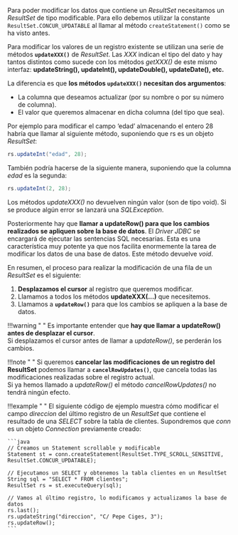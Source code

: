 Para poder modificar los datos que contiene un *ResultSet* necesitamos un *ResultSet* de tipo modificable. Para ello debemos utilizar la constante `ResultSet.CONCUR_UPDATABLE` al llamar al método `createStatement()` como se ha visto antes.

Para modificar los valores de un registro existente se utilizan una serie de métodos **`updateXXX()`** de *ResultSet*. Las *XXX* indican el tipo del dato y hay tantos distintos como sucede con los métodos *getXXX()* de este mismo interfaz: **updateString(), updateInt(), updateDouble(), updateDate(), etc.**


La diferencia es que **los métodos `updateXXX()` necesitan dos argumentos**:

- La columna que deseamos actualizar (por su nombre o por su número de columna).
- El valor que queremos almacenar en dicha columna (del tipo que sea).

Por ejemplo para modificar el campo ‘edad’ almacenando el entero 28 habría que llamar al siguiente método, suponiendo que rs es un objeto *ResultSet*:

```java
rs.updateInt("edad", 28);
```

También podría hacerse de la siguiente manera, suponiendo que la columna *edad* es la segunda:

```java
rs.updateInt(2, 28);
```

Los métodos *updateXXX()* no devuelven ningún valor (son de tipo void). Si se produce algún error se lanzará una *SQLException*.


Posteriormente hay que **llamar a updateRow() para que los cambios realizados se apliquen sobre la base de datos**. El *Driver JDBC* se encargará de ejecutar las sentencias SQL necesarias. Esta es una característica muy potente ya que nos facilita enormemente la tarea de modificar los datos de una base de datos. Este método devuelve *void*.


En resumen, el proceso para realizar la modificación de una fila de un *ResultSet* es el siguiente:

1. **Desplazamos el cursor** al registro que queremos modificar.
2. Llamamos a todos los métodos **updateXXX(...)** que necesitemos.
3. Llamamos a **`updateRow()`** para que los cambios se apliquen a la base de datos.

!!!warning " "
	Es importante entender que **hay que llamar a updateRow() antes de desplazar el cursor**.<br/>Si desplazamos el cursor antes de llamar a *updateRow()*, se perderán los cambios.

!!!note " "
	Si queremos **cancelar las modificaciones** **de un registro del ResultSet** podemos llamar a **`cancelRowUpdates()`**, que cancela todas las modificaciones realizadas sobre el registro actual.<br />
	Si ya hemos llamado a *updateRow()* el método *cancelRowUpdates()* no tendrá ningún efecto.

!!!example " "
	El siguiente código de ejemplo muestra cómo modificar el campo *direccion* del último registro de un *ResultSet* que contiene el resultado de una *SELECT* sobre la tabla de clientes. Supondremos que *conn* es un objeto *Connection* previamente creado:
	
    ```java
    // Creamos un Statement scrollable y modificable
    Statement st = conn.createStatement(ResultSet.TYPE_SCROLL_SENSITIVE, ResultSet.CONCUR_UPDATABLE);
    
    // Ejecutamos un SELECT y obtenemos la tabla clientes en un ResultSet
    String sql = "SELECT * FROM clientes";
    ResultSet rs = st.executeQuery(sql);
    
    // Vamos al último registro, lo modificamos y actualizamos la base de datos
    rs.last();
    rs.updateString("direccion", "C/ Pepe Ciges, 3");
    rs.updateRow();
    ```
